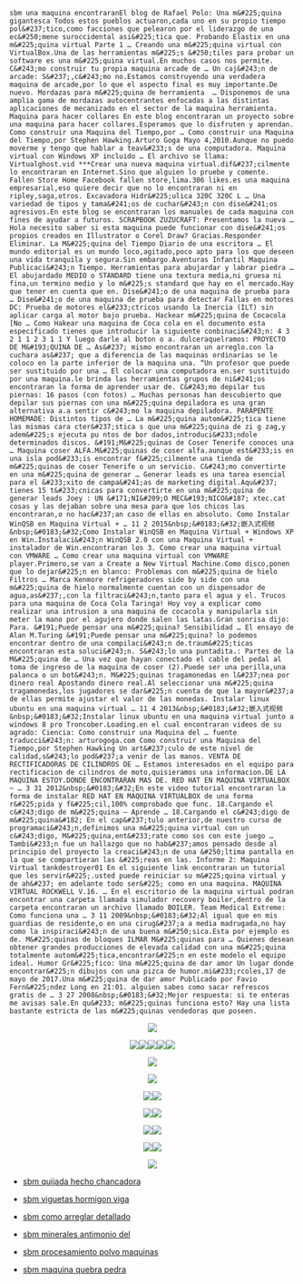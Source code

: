 
```
sbm una maquina encontraranEl blog de Rafael Polo: Una m&#225;quina gigantesca Todos estos pueblos actuaron,cada uno en su propio tiempo pol&#237;tico,como facciones que pelearon por el liderazgo de una ec&#250;mene suroccidental asi&#225;tica que. Probando Elastix en una m&#225;quina virtual Parte 1 … Creando una m&#225;quina virtual con VirtualBox.Una de las herramientas m&#225;s &#250;tiles para probar un software es una m&#225;quina virtual.En muchos casos nos permite. C&#243;mo construir tu propia maquina arcade de … Un caj&#243;n de arcade: S&#237;,c&#243;mo no.Estamos construyendo una verdadera maquina de arcade,por lo que el aspecto final es muy importante.De nuevo. Mordazas para m&#225;quina de herramienta  … Disponemos de una amplia gama de mordazas autocentrantes enfocadas a las distintas aplicaciones de mecanizado en el sector de la maquina herramienta. Maquina para hacer collares En este blog encontraran un proyecto sobre una maquina para hacer collares.Esperamos que lo disfruten y aprendan. Como construir una Maquina del Tiempo,por … Como construir una Maquina del Tiempo,por Stephen Hawking.Arturo Goga Mayo 4,2010.Aunque no puedo moverme y tengo que hablar a teav&#233;s de una computadora. Maquina virtual con Windows XP incluido … El archivo se llama: Virtualghost.vid ***Crear una nueva maquina virtual.dif&#237;cilmente lo encontraran en Internet.Sino que alguien lo pruebe y comente. Fallen Store Home Facebook fallen store,lima.306 likes.es una maquina empresarial,eso quiere decir que no lo encontraran ni en ripley,saga,otros. Excavadora Hidr&#225;ulica 320C 320C L … Una variedad de tipos y tama&#241;os de cuchar&#243;n con dise&#241;os agresivos.En este blog se encontraran los manuales de cada maquina con fines de ayudar a futuros. SCRAPBOOK ZUZUCRAFT: Presentamos la nueva … Hola necesito saber si esta maquina puede funcionar con dise&#241;os propios creados en Illustrator o Corel Draw? Gracias.Responder Eliminar. La M&#225;quina del Tiempo Diario de una escritora … El mundo editorial es un mundo loco,agitado,poco apto para los que deseen una vida tranquila y segura.Sin embargo.Aventuras Infantil Maquina Publicaci&#243;n Tiempo. Herramientas para abujardar y labrar piedra … El abujardado MEDIO o STANDARD tiene una textura media,ni gruesa ni fina,un termino medio y lo m&#225;s standard que hay en el mercado.Hay que tener en cuenta que en. Dise&#241;o de una maquina de prueba para … Dise&#241;o de una maquina de prueba para detectar Fallas en motores DC: Prueba de motores el&#233;ctricos usando la Inercia (ILT) sin aplicar carga al motor bajo prueba. Hackear m&#225;quina de Cocacola [No … Como Hakear una maquina de Coca cola en el documento esta especificado tienes que introducir la siguiente conbinaci&#243;n: 4 3 2 1 1 2 3 1 1 Y luego darle al boton o a. dulceraquelramos: PROYECTO DE M&#193;QUINA DE … As&#237; mismo encontraran un arreglo.con la cuchara as&#237; que a diferencia de las maquinas ordinarias se le coloco en la parte inferior de la maquina una. “Un profesor que puede ser sustituido por una … El colocar una computadora en.ser sustituido por una maquina.le brinda las herramientas grupos de ni&#241;os encontraran la forma de aprender usar de. C&#243;mo depilar tus piernas: 16 pasos (con fotos) … Muchas personas han descubierto que depilar sus piernas con una m&#225;quina depiladora es una gran alternativa a.a sentir c&#243;mo la maquina depiladora. PARAPENTE HOMEMADE: Distintos tipos de … La m&#225;quina autom&#225;tica tiene las mismas cara cter&#237;stica s que una m&#225;quina de zi g zag,y adem&#225;s ejecuta pu ntos de bor dados,introduci&#233;ndole determinados discos. &#191;M&#225;quinas de Coser Tenerife conoces una … Maquina coser ALFA.M&#225;quinas de coser alfa.aunque est&#233;is en una isla pod&#233;is encontrar f&#225;cilmente una tienda de m&#225;quinas de coser Tenerife o un servicio. C&#243;mo convertirte en una m&#225;quina de generar … Generar leads es una tarea esencial para el &#233;xito de campa&#241;as de marketing digital.Aqu&#237; tienes 15 t&#233;cnicas para convertirte en una m&#225;quina de generar leads Joey : UN &#171;NI&#209;O MEC&#193;NICO&#187; xtec.cat cosas y las dejaban sobre una mesa para que los chicos las encontraran,o no hac&#237;an caso de ellas en absoluto. Como Instalar WinQSB en Maquina Virtual + … 11 2 2015&nbsp;&#0183;&#32;嵌入式视频&nbsp;&#0183;&#32;Como Instalar WinQSB en Maquina Virtual + Windows XP en Win.Instalaci&#243;n WinQSB 2.0 con una Maquina Virtual + instalador de Win.encontraran los 3. Como crear una maquina virtual con VMWARE … Como crear una maquina virtual con VMWARE player.Primero,se van a Create a New Virtual Machine.Como disco,ponen que lo dejar&#225;n en blanco: Problemas con m&#225;quina de hielo Filtros … Marca Kenmore refrigeradores side by side con una m&#225;quina de hielo normalmente cuentan con un dispensador de agua,as&#237;,con la filtraci&#243;n,tanto para el agua y el. Trucos para una maquina de Coca Cola Taringa! Hoy voy a explicar como realizar una intrusion a una maquina de cocacola y manipularla sin meter la mano por el agujero donde salen las latas.Gran sonrisa dijo: Para. &#191;Puede pensar una m&#225;quina? Sensibilidad … El ensayo de Alan M.Turing &#191;Puede pensar una m&#225;quina? lo podemos encontrar dentro de una compilaci&#243;n de.traum&#225;ticas encontraran esta soluci&#243;n. S&#243;lo una puntadita.: Partes de la M&#225;quina de … Una vez que hayan conectado el cable del pedal al toma de ingreso de la maquina de coser (2).Puede ser una perilla,una palanca o un bot&#243;n. M&#225;quinas tragamonedas en l&#237;nea por dinero real Apostando dinero real.Al seleccionar una m&#225;quina tragamonedas,los jugadores se dar&#225;n cuenta de que la mayor&#237;a de ellas permite ajustar el valor de las monedas. Instalar linux ubuntu en una maquina virtual … 11 4 2013&nbsp;&#0183;&#32;嵌入式视频&nbsp;&#0183;&#32;Instalar linux ubuntu en una maquina virtual junto a windows 8 pro Troncober.Loading.en el cual encontraran videos de su agrado: Ciencia: Como construir una Maquina del … fuente traducci&#243;n: arturogoga.com Como construir una Maquina del Tiempo,por Stephen Hawking Un art&#237;culo de este nivel de calidad,s&#243;lo pod&#237;a venir de las manos. VENTA DE RECTIFICADORAS DE CILINDROS DE … Estamos interesados en el equipo para rectificacion de cilindros de moto,quisieramos una informacion.DE LA MAQUINA ESTOY.DONDE ENCONTRARAN MAS DE. RED HAT EN MAQUINA VIRTUALBOX ~ … 3 31 2012&nbsp;&#0183;&#32;En este video tutorial encontraran la forma de instalar RED HAT EN MAQUINA VIRTUALBOX de una forma r&#225;pida y f&#225;cil,100% comprobado que func. 18.Cargando el c&#243;digo de m&#225;quina — Aprende … 18.Cargando el c&#243;digo de m&#225;quina&#182; En el cap&#237;tulo anterior,de nuestro curso de programaci&#243;n,definimos una m&#225;quina virtual con un c&#243;digo, M&#225;quina,ent&#233;rate como sos con este juego … Tambi&#233;n fue un hallazgo que no hab&#237;amos pensado desde al principio del proyecto la creaci&#243;n de una &#250;ltima pantalla en la que se compartieran las &#225;reas en las. Informe 2: Maquina Virtual tankdestroyer01 En el siguiente link encontraran un tutorial que les servir&#225;.usted puede reiniciar su m&#225;quina virtual y de ah&#237; en adelante todo ser&#225; como en una maquina. MAQUINA VIRTUAL ROCKWELL V.16. … En el escritorio de la maquina virtual podran encontrar una carpeta llamada simulador recovery boiler,dentro de la carpeta encontraran un archivo llamado BOILER. Team Medical Extreme: Como funciona una … 3 11 2009&nbsp;&#0183;&#32;Al igual que en mis guardias de residente,o en una cirug&#237;a a media madrugada,no hay como la inspiraci&#243;n de una buena m&#250;sica.Esta por ejemplo es de. M&#225;quinas de bloques ILMAR M&#225;quinas para … Quienes desean obtener grandes producciones de elevada calidad con una m&#225;quina totalmente autom&#225;tica,encontrar&#225;n en este modelo el equipo ideal. Humor Gr&#225;fico: Una m&#225;quina de dar amor Un lugar donde encontrar&#225;n dibujos con una pizca de humor.mi&#233;rcoles,17 de mayo de 2017.Una m&#225;quina de dar amor Publicado por Favio Fern&#225;ndez Long en 21:01. alguien sabes como sacar refrescos gratis de … 3 27 2008&nbsp;&#0183;&#32;Mejor respuesta: si te enteras me avisas sale.En qu&#233; m&#225;quinas funciona esto? Hay una lista bastante estricta de las m&#225;quinas vendedoras que poseen. 
```

<div align="center">

<a href="https://es-crusher.shibang-china.com/github&k=sbm+una+maquina+encontraran"><img src="https://static.shibang-china.com/es/crusher/logo.jpg"></a>

<a href="https://es-crusher.shibang-china.com/github&k=sbm+una+maquina+encontraran"><img src="https://static.shibang-china.com/es/crusher/index.jpg"></a><a href="https://es-crusher.shibang-china.com/material.htmlgithub&k=sbm+una+maquina+encontraran"><img src="https://static.shibang-china.com/es/crusher/material.jpg"></a><a href="https://es-crusher.shibang-china.com/application.htmlgithub&k=sbm+una+maquina+encontraran"><img src="https://static.shibang-china.com/es/crusher/application.jpg"></a><a href="https://es-crusher.shibang-china.com/aboutus.htmlgithub&k=sbm+una+maquina+encontraran"><img src="https://static.shibang-china.com/es/crusher/aboutus.jpg"></a><a href="https://es-crusher.shibang-china.com/contact.htmlgithub&k=sbm+una+maquina+encontraran"><img src="https://static.shibang-china.com/es/crusher/contact.jpg"></a>

<a href="https://es-crusher.shibang-china.com/github&k=sbm+una+maquina+encontraran"><img src="https://static.shibang-china.com/es/crusher/banner.jpg"></a>

<a href="https://swt.shibang-china.com/github&k=sbm+una+maquina+encontraran"><img src="https://static.shibang-china.com/es/crusher/text.jpg"></a>

<a href="https://swt.shibang-china.com/github&k=sbm+una+maquina+encontraran"><img src="https://static.shibang-china.com/es/crusher/chat.jpg"></a><a href="https://es-crusher.shibang-china.com/contact.htmlgithub&k=sbm+una+maquina+encontraran"><img src="https://static.shibang-china.com/es/crusher/message.jpg"></a>

<a href="https://es-crusher.shibang-china.com/products/pe.htmlgithub&k=sbm+una+maquina+encontraran"><img src="https://static.shibang-china.com/es/crusher/pe.jpg"></a><a href="https://es-crusher.shibang-china.com/products/pf.htmlgithub&k=sbm+una+maquina+encontraran"><img src="https://static.shibang-china.com/es/crusher/pf.jpg"></a>

<a href="https://es-crusher.shibang-china.com/products/hpt.htmlgithub&k=sbm+una+maquina+encontraran"><img src="https://static.shibang-china.com/es/crusher/hpt.jpg"></a><a href="https://es-crusher.shibang-china.com/products/vsi.htmlgithub&k=sbm+una+maquina+encontraran"><img src="https://static.shibang-china.com/es/crusher/vsi.jpg"></a>

<a href="https://es-crusher.shibang-china.com/products/klv.htmlgithub&k=sbm+una+maquina+encontraran"><img src="https://static.shibang-china.com/es/crusher/klv.jpg"></a><a href="https://es-crusher.shibang-china.com/products/portable.htmlgithub&k=sbm+una+maquina+encontraran"><img src="https://static.shibang-china.com/es/crusher/portable.jpg"></a>

<a href="https://swt.shibang-china.com/github&k=sbm+una+maquina+encontraran"><img src="https://static.shibang-china.com/es/crusher/case.jpg"></a>

</div>


* [sbm quijada hecho chancadora](sbm%20quijada%20hecho%20chancadora.md)

* [sbm viguetas hormigon viga](sbm%20viguetas%20hormigon%20viga.md)

* [sbm como arreglar detallado](sbm%20como%20arreglar%20detallado.md)

* [sbm minerales antimonio del](sbm%20minerales%20antimonio%20del.md)

* [sbm procesamiento polvo maquinas](sbm%20procesamiento%20polvo%20maquinas.md)

* [sbm maquina quebra pedra](sbm%20maquina%20quebra%20pedra.md)